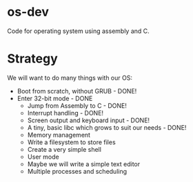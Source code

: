 # os-dev
Code for operating system using assembly and C. 

# Strategy

We will want to do many things with our OS:

 - Boot from scratch, without GRUB - DONE!
 - Enter 32-bit mode - DONE
    - Jump from Assembly to C - DONE!
    - Interrupt handling - DONE!
    - Screen output and keyboard input - DONE!
    - A tiny, basic libc which grows to suit our needs - DONE!
    - Memory management
    - Write a filesystem to store files
    - Create a very simple shell
    - User mode
    - Maybe we will write a simple text editor
    - Multiple processes and scheduling
